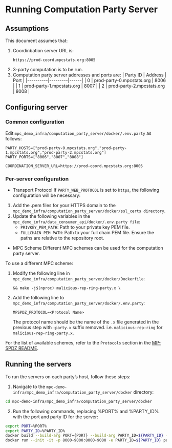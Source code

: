# Running Computation Party Server

## Assumptions
This document assumes that:
1. Coordinbation server URL is:
   ```
   https://prod-coord.mpcstats.org:8005
   ```
2. 3-party computation is to be run.
3. Computation party server addresses and ports are:
| Party ID | Address | Port |
|----------|---------|------|
| 0 | prod-party-0.mpcstats.org | 8006 |
| 1 | prod-party-1.mpcstats.org | 8007 |
| 2 | prod-party-2.mpcstats.org | 8008 |
 
## Configuring server
### Common configuration
Edit `mpc_demo_infra/computation_party_server/docker/.env.party` as follows:
```
PARTY_HOSTS=["prod-party-0.mpcstats.org","prod-party-1.mpcstats.org","prod-party-2.mpcstats.org"]
PARTY_PORTS=["8006","8007","8008"]
```

```
COORDINATION_SERVER_URL=https://prod-coord.mpcstats.org:8005
```

### Per-server configuration

- Transport Protocol
If `PARTY_WEB_PROTOCOL` is set to `https`, the following configuration will be necessary:
1. Add the .pem files for your HTTPS domain to the `mpc_demo_infra/computation_party_server/docker/ssl_certs directory`.
2. Update the following variables in the `mpc_demo_infra/data_consumer_api/docker/.env.party file`:
   - `PRIVKEY_PEM_PATH`: Path to your private key PEM file.
   - `FULLCHAIN_PEM_PATH`: Path to your full chain PEM file.
   Ensure the paths are relative to the repository root.

- MPC Scheme
Different MPC schemes can be used for the computation party server.

To use a different MPC scheme:
1. Modify the following line in `mpc_demo_infra/computation_party_server/docker/Dockerfile`:
   ```
   && make -j$(nproc) malicious-rep-ring-party.x \
   ```
2. Add the following line to `mpc_demo_infra/computation_party_server/docker/.env.party`:
   ```
   MPSPDZ_PROTOCOL=<Protocol Name>
   ```
   The protocol name should be the name of the `.x` file generated in the previous step with `-party.x` suffix removed. i.e. `malicious-rep-ring` for `malicious-rep-ring-party.x`.

For the list of available schemes, refer to the `Protocols` section in the [MP-SPDZ README](https://github.com/exfinen/MP-SPDZ?tab=readme-ov-file).

## Running the servers
To run the servers on each party’s host, follow these steps:

1. Navigate to the `mpc-demo-infra/mpc_demo_infra/computation_party_server/docker` directory:
```bash
cd mpc-demo-infra/mpc_demo_infra/computation_party_server/docker
```

2. Run the following commands, replacing %PORT% and %PARTY_ID% with the port and party ID for the server:
```bash
export PORT=%PORT%
export PARTY_ID=%PARTY_ID%
docker build --build-arg PORT={PORT} --build-arg PARTY_ID=${PARTY_ID} -t party .
docker run --init -it -p 8000-9000:8000-9000 -e PARTY_ID=${PARTY_ID} party 
```

